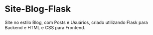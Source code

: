 # Site-Blog-Flask
Site no estilo Blog, com Posts e Usuários, criado utilizando Flask para Backend e HTML e CSS para Frontend.

